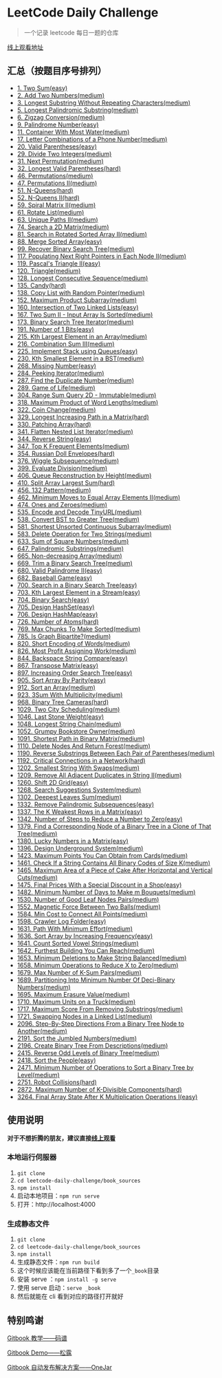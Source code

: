 # LeetCode Daily Challenge

> 一个记录 leetcode 每日一题的仓库

[线上观看地址](https://joyee691.github.io/leetcode-daily-challenge/)

## 汇总（按题目序号排列）

- [1. Two Sum(easy)](./book_sources/easy/1.md)
- [2. Add Two Numbers(medium)](./book_sources/medium/2.md)
- [3. Longest Substring Without Repeating Characters(medium)](./book_sources/medium/3.md)
- [5. Longest Palindromic Substring(medium)](./book_sources/medium/5.md)
- [6. Zigzag Conversion(medium)](./book_sources/medium/6.md)
- [9. Palindrome Number(easy)](./book_sources/easy/9.md)
- [11. Container With Most Water(medium)](./book_sources/medium/11.md)
- [17. Letter Combinations of a Phone Number(medium)](./book_sources/medium/17.md)
- [20. Valid Parentheses(easy)](./book_sources/easy/20.md)
- [29. Divide Two Integers(medium)](./book_sources/medium/29.md)
- [31. Next Permutation(medium)](./book_sources/medium/31.md)
- [32. Longest Valid Parentheses(hard)](./book_sources/hard/32.md)
- [46. Permutations(medium)](./book_sources/medium/46.md)
- [47. Permutations II(medium)](./book_sources/medium/47.md)
- [51. N-Queens(hard)](./book_sources/hard/51.md)
- [52. N-Queens II(hard)](./book_sources/hard/52.md)
- [59. Spiral Matrix II(medium)](./book_sources/medium/59.md)
- [61. Rotate List(medium)](./book_sources/medium/61.md)
- [63. Unique Paths II(medium)](./book_sources/medium/63.md)
- [74. Search a 2D Matrix(medium)](./book_sources/medium/74.md)
- [81. Search in Rotated Sorted Array II(medium)](./book_sources/medium/81.md)
- [88. Merge Sorted Array(easy)](./book_sources/easy/88.md)
- [99. Recover Binary Search Tree(medium)](./book_sources/medium/99.md)
- [117. Populating Next Right Pointers in Each Node II(medium)](./book_sources/medium/117.md)
- [119. Pascal's Triangle II(easy)](./easy/119.md)
- [120. Triangle(medium)](./book_sources/medium/120.md)
- [128. Longest Consecutive Sequence(medium)](./book_sources/medium/128.md)
- [135. Candy(hard)](./book_sources/hard/135.md)
- [138. Copy List with Random Pointer(medium)](./book_sources/medium/138.md)
- [152. Maximum Product Subarray(medium)](./book_sources/medium/152.md)
- [160. Intersection of Two Linked Lists(easy)](./book_sources/easy/160.md)
- [167. Two Sum II - Input Array Is Sorted(medium)](./book_sources/medium/167.md)
- [173. Binary Search Tree Iterator(medium)](./book_sources/medium/173.md)
- [191. Number of 1 Bits(easy)](./book_sources/easy/191.md)
- [215. Kth Largest Element in an Array(medium)](./book_sources/medium/215.md)
- [216. Combination Sum III(medium)](./book_sources/medium/216.md)
- [225. Implement Stack using Queues(easy)](./book_sources/easy/225.md)
- [230. Kth Smallest Element in a BST(medium)](./book_sources/medium/230.md)
- [268. Missing Number(easy)](./book_sources/easy/268.md)
- [284. Peeking Iterator(medium)](./book_sources/medium/284.md)
- [287. Find the Duplicate Number(medium)](./book_sources/medium/287.md)
- [289. Game of Life(medium)](./book_sources/medium/289.md)
- [304. Range Sum Query 2D - Immutable(medium)](./book_sources/medium/304.md)
- [318. Maximum Product of Word Lengths(medium)](./book_sources/medium/318.md)
- [322. Coin Change(medium)](./book_sources/medium/322.md)
- [329. Longest Increasing Path in a Matrix(hard)](./book_sources/hard/329.md)
- [330. Patching Array(hard)](./book_sources/hard/330.md)
- [341. Flatten Nested List Iterator(medium)](./book_sources/medium/341.md)
- [344. Reverse String(easy)](./book_sources/easy/344.md)
- [347. Top K Frequent Elements(medium)](./book_sources/medium/347.md)
- [354. Russian Doll Envelopes(hard)](./book_sources/hard/354.md)
- [376. Wiggle Subsequence(medium)](./book_sources/medium/376.md)
- [399. Evaluate Division(medium)](./book_sources/medium/399.md)
- [406. Queue Reconstruction by Height(medium)](./book_sources/medium/406.md)
- [410. Split Array Largest Sum(hard)](./book_sources/hard/410.md)
- [456. 132 Pattern(medium)](./book_sources/medium/456.md)
- [462. Minimum Moves to Equal Array Elements II(medium)](./book_sources/medium/462.md)
- [474. Ones and Zeroes(medium)](./book_sources/medium/474.md)
- [535. Encode and Decode TinyURL(medium)](./book_sources/medium/535.md)
- [538. Convert BST to Greater Tree(medium)](./book_sources/medium/538.md)
- [581. Shortest Unsorted Continuous Subarray(medium)](./book_sources/medium/581.md)
- [583. Delete Operation for Two Strings(medium)](./book_sources/medium/583.md)
- [633. Sum of Square Numbers(medium)](./book_sources/medium/633.md)
- [647. Palindromic Substrings(medium)](./book_sources/medium/647.md)
- [665. Non-decreasing Array(medium)](./book_sources/medium/665.md)
- [669. Trim a Binary Search Tree(medium)](./book_sources/medium/669.md)
- [680. Valid Palindrome II(easy)](./book_sources/easy/680.md)
- [682. Baseball Game(easy)](./book_sources/easy/682.md)
- [700. Search in a Binary Search Tree(easy)](./book_sources/easy/700.md)
- [703. Kth Largest Element in a Stream(easy)](./book_sources/easy/703.md)
- [704. Binary Search(easy)](./book_sources/easy/704.md)
- [705. Design HashSet(easy)](./book_sources/easy/705.md)
- [706. Design HashMap(easy)](./book_sources/easy/706.md)
- [726. Number of Atoms(hard)](./book_sources/hard/726.md)
- [769. Max Chunks To Make Sorted(medium)](./book_sources/medium/769.md)
- [785. Is Graph Bipartite?(medium)](./book_sources/medium/785.md)
- [820. Short Encoding of Words(medium)](./book_sources/medium/820.md)
- [826. Most Profit Assigning Work(medium)](./book_sources/medium/826.md)
- [844. Backspace String Compare(easy)](./book_sources/easy/844.md)
- [867. Transpose Matrix(easy)](./book_sources/easy/867.md)
- [897. Increasing Order Search Tree(easy)](./book_sources/easy/897.md)
- [905. Sort Array By Parity(easy)](./book_sources/easy/905.md)
- [912. Sort an Array(medium)](./book_sources/medium/912.md)
- [923. 3Sum With Multiplicity(medium)](./book_sources/medium/923.md)
- [968. Binary Tree Cameras(hard)](./book_sources/hard/968.md)
- [1029. Two City Scheduling(medium)](./book_sources/medium/1029.md)
- [1046. Last Stone Weight(easy)](./book_sources/easy/1046.md)
- [1048. Longest String Chain(medium)](./book_sources/medium/1048.md)
- [1052. Grumpy Bookstore Owner(medium)](./book_sources/medium/1052.md)
- [1091. Shortest Path in Binary Matrix(medium)](./book_sources/medium/1091.md)
- [1110. Delete Nodes And Return Forest(medium)](./book_sources/medium/1110.md)
- [1190. Reverse Substrings Between Each Pair of Parentheses(medium)](./book_sources/medium/1190.md)
- [1192. Critical Connections in a Network(hard)](./book_sources/hard/1192.md)
- [1202. Smallest String With Swaps(medium)](./book_sources/medium/1202.md)
- [1209. Remove All Adjacent Duplicates in String II(medium)](./book_sources/medium/1209.md)
- [1260. Shift 2D Grid(easy)](./book_sources/easy/1260.md)
- [1268. Search Suggestions System(medium)](./book_sources/medium/1268.md)
- [1302. Deepest Leaves Sum(medium)](./book_sources/medium/1302.md)
- [1332. Remove Palindromic Subsequences(easy)](./book_sources/easy/1332.md)
- [1337. The K Weakest Rows in a Matrix(easy)](./book_sources/easy/1337.md)
- [1342. Number of Steps to Reduce a Number to Zero(easy)](./book_sources/easy/1342.md)
- [1379. Find a Corresponding Node of a Binary Tree in a Clone of That Tree(medium)](./book_sources/medium/1379.md)
- [1380. Lucky Numbers in a Matrix(easy)](./book_sources/easy/1380.md)
- [1396. Design Underground System(medium)](./book_sources/medium/1396.md)
- [1423. Maximum Points You Can Obtain from Cards(medium)](./book_sources/medium/1423.md)
- [1461. Check If a String Contains All Binary Codes of Size K(medium)](./book_sources/medium/1461.md)
- [1465. Maximum Area of a Piece of Cake After Horizontal and Vertical Cuts(medium)](./book_sources/medium/1465.md)
- [1475. Final Prices With a Special Discount in a Shop(easy)](./book_sources/easy/1475.md)
- [1482. Minimum Number of Days to Make m Bouquets(medium)](./book_sources/medium/1482.md)
- [1530. Number of Good Leaf Nodes Pairs(medium)](./book_sources/medium/1530.md)
- [1552. Magnetic Force Between Two Balls(medium)](./book_sources/medium/1552.md)
- [1584. Min Cost to Connect All Points(medium)](./book_sources/medium/1584.md)
- [1598. Crawler Log Folder(easy)](./book_sources/easy/1598.md)
- [1631. Path With Minimum Effort(medium)](./book_sources/medium/1631.md)
- [1636. Sort Array by Increasing Frequency(easy)](./book_sources/easy/1636.md)
- [1641. Count Sorted Vowel Strings(medium)](./book_sources/medium/1641.md)
- [1642. Furthest Building You Can Reach(medium)](./book_sources/medium/1642.md)
- [1653. Minimum Deletions to Make String Balanced(medium)](./book_sources/medium/1653.md)
- [1658. Minimum Operations to Reduce X to Zero(medium)](./book_sources/medium/1658.md)
- [1679. Max Number of K-Sum Pairs(medium)](./book_sources/medium/1679.md)
- [1689. Partitioning Into Minimum Number Of Deci-Binary Numbers(medium)](./book_sources/medium/1689.md)
- [1695. Maximum Erasure Value(medium)](./book_sources/medium/1695.md)
- [1710. Maximum Units on a Truck(medium)](./book_sources/easy/1710.md)
- [1717. Maximum Score From Removing Substrings(medium)](./book_sources/medium/1717.md)
- [1721. Swapping Nodes in a Linked List(medium)](./book_sources/medium/1721.md)
- [2096. Step-By-Step Directions From a Binary Tree Node to Another(medium)](./book_sources/medium/2096.md)
- [2191. Sort the Jumbled Numbers(medium)](./book_sources/medium/2191.md)
- [2196. Create Binary Tree From Descriptions(medium)](./book_sources/medium/2196.md)
- [2415. Reverse Odd Levels of Binary Tree(medium)](./book_sources/medium/2415.md)
- [2418. Sort the People(easy)](./book_sources/easy/2418.md)
- [2471. Minimum Number of Operations to Sort a Binary Tree by Level(medium)](./book_sources/medium/2471.md)
- [2751. Robot Collisions(hard)](./book_sources/hard/2751.md)
- [2872. Maximum Number of K-Divisible Components(hard)](./book_sources/hard/2872.md)
- [3264. Final Array State After K Multiplication Operations I(easy)](./book_sources/easy/3264.md)

## 使用说明

**对于不想折腾的朋友，建议直接[线上观看](https://joyee691.github.io/leetcode-daily-challenge/)**

### 本地运行伺服器

1. `git clone`
2. `cd leetcode-daily-challenge/book_sources`
3. `npm install`
4. 启动本地项目：`npm run serve`
5. 打开：http://localhost:4000

### 生成静态文件

1. `git clone`
2. `cd leetcode-daily-challenge/book_sources`
3. `npm install`
4. 生成静态文件：`npm run build`
5. 这个时候应该能在当前路径下看到多了一个`_book`目录
6. 安装 serve ：`npm install -g serve`
7. 使用 serve 启动：`serve _book`
8. 然后就能在 cli 看到对应的路径打开就好

## 特别鸣谢

[Gitbook 教学——码谱](https://www.mapull.com/gitbook/default/basic/command.html)

[Gitbook Demo——松露](https://gitee.com/zonglu/electronic-book-demo/tree/master#%E6%9C%80%E7%BB%88%E6%95%88%E6%9E%9C)

[Gitbook 自动发布解决方案——OneJar](https://www.onejar99.com/gitbook-building-and-publishing-free-unlimitedly/)
